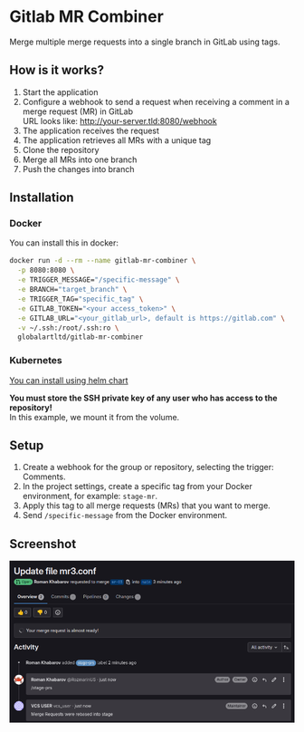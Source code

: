 # Gitlab MR Combiner
Merge multiple merge requests into a single branch in GitLab using tags.

## How is it works?
1) Start the application
2) Configure a webhook to send a request when receiving a comment in a merge request (MR) in GitLab<br>
URL looks like: http://your-server.tld:8080/webhook
3) The application receives the request
4) The application retrieves all MRs with a unique tag
5) Clone the repository
6) Merge all MRs into one branch
7) Push the changes into branch

## Installation
### Docker
You can install this in docker:
```bash
docker run -d --rm --name gitlab-mr-combiner \
  -p 8080:8080 \
  -e TRIGGER_MESSAGE="/specific-message" \
  -e BRANCH="target_branch" \
  -e TRIGGER_TAG="specific_tag" \
  -e GITLAB_TOKEN="<your access_token>" \
  -e GITLAB_URL="<your_gitlab_url>, default is https://gitlab.com" \
  -v ~/.ssh:/root/.ssh:ro \
  globalartltd/gitlab-mr-combiner
```
### Kubernetes
[You can install using helm chart](https://github.com/GlobalArtInc/helm-charts/tree/master/charts/gitlab-mr-combiner)

**You must store the SSH private key of any user who has access to the repository!**<br />
In this example, we mount it from the volume.

## Setup
1) Create a webhook for the group or repository, selecting the trigger: Comments.
2) In the project settings, create a specific tag from your Docker environment, for example: `stage-mr`.
3) Apply this tag to all merge requests (MRs) that you want to merge.
4) Send `/specific-message` from the Docker environment.

## Screenshot
![1](./assets/mr_page.png)
